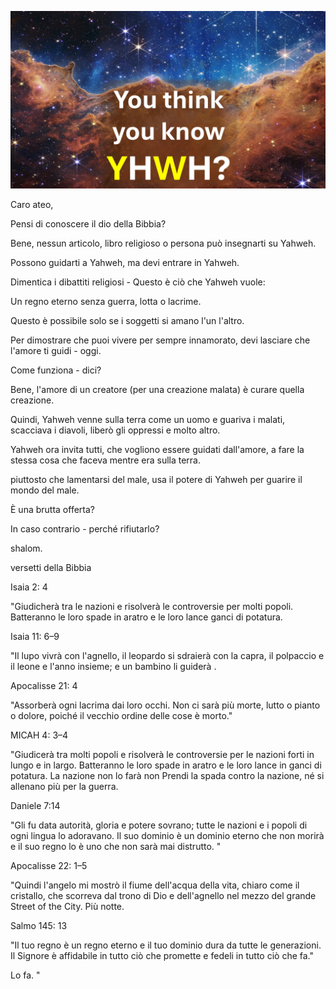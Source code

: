 ![Video cover image](./cover.jpg)

Caro ateo,

Pensi di conoscere il dio della Bibbia?

Bene, nessun articolo, libro religioso o persona può insegnarti su Yahweh.

Possono guidarti a Yahweh, ma devi entrare in Yahweh.

Dimentica i dibattiti religiosi - Questo è ciò che Yahweh vuole:

Un regno eterno senza guerra, lotta o lacrime.

Questo è possibile solo se i soggetti si amano l'un l'altro.

Per dimostrare che puoi vivere per sempre innamorato, devi lasciare che l'amore ti guidi - oggi.

Come funziona - dici?

Bene, l'amore di un creatore (per una creazione malata) è curare quella creazione.

Quindi, Yahweh venne sulla terra come un uomo e guariva i malati, scacciava i diavoli, liberò gli oppressi e molto altro.

Yahweh ora invita tutti, che vogliono essere guidati dall'amore, a fare la stessa cosa che faceva mentre era sulla terra.

piuttosto che lamentarsi del male, usa il potere di Yahweh per guarire il mondo del male.

È una brutta offerta?

In caso contrario - perché rifiutarlo?

shalom.

versetti della Bibbia

Isaia 2: 4

"Giudicherà tra le nazioni e risolverà le controversie per molti popoli. Batteranno le loro spade in aratro e le loro lance ganci di potatura.

Isaia 11: 6–9

"Il lupo vivrà con l'agnello, il leopardo si sdraierà con la capra, il polpaccio e il leone e l'anno insieme; e un bambino li guiderà .

Apocalisse 21: 4

"Assorberà ogni lacrima dai loro occhi. Non ci sarà più morte, lutto o pianto o dolore, poiché il vecchio ordine delle cose è morto."

MICAH 4: 3–4

"Giudicerà tra molti popoli e risolverà le controversie per le nazioni forti in lungo e in largo. Batteranno le loro spade in aratro e le loro lance in ganci di potatura. La nazione non lo farà non Prendi la spada contro la nazione, né si allenano più per la guerra.

Daniele 7:14

"Gli fu data autorità, gloria e potere sovrano; tutte le nazioni e i popoli di ogni lingua lo adoravano. Il suo dominio è un dominio eterno che non morirà e il suo regno lo è uno che non sarà mai distrutto. "

Apocalisse 22: 1–5

"Quindi l'angelo mi mostrò il fiume dell'acqua della vita, chiaro come il cristallo, che scorreva dal trono di Dio e dell'agnello nel mezzo del grande Street of the City. Più notte.

Salmo 145: 13

"Il tuo regno è un regno eterno e il tuo dominio dura da tutte le generazioni. Il Signore è affidabile in tutto ciò che promette e fedeli in tutto ciò che fa."

Lo fa. "